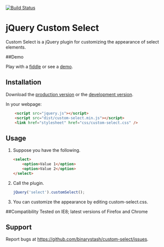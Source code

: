 [![Build Status](https://travis-ci.org/binarystash/jquery-custom-select.svg?branch=master)](https://travis-ci.org/binarystash/jquery-custom-select)

# jQuery Custom Select

Custom Select is a jQuery plugin for customizing the appearance of select elements.

##Demo

Play with a [fiddle](http://jsfiddle.net/binarystash/4Nuce/) or see a [demo](http://www.binarystash.net/jquery-custom-select/).

## Installation

Download the [production version][min] or the [development version][max].

[min]: https://raw.github.com/binarystash/jquery-custom-select/master/dist/jquery.custom-select.min.js
[max]: https://raw.github.com/binarystash/jquery-custom-select/master/dist/jquery.custom-select.js

In your webpage:

```html
	<script src="jquery.js"></script>
	<script src="dist/custom-select.min.js"></script>
	<link href="stylesheet" href="css/custom-select.css" />
```
## Usage

1. Suppose you have the following.

	```html
	<select>
		<option>Value 1</option>
		<option>Value 2</option>
	</select>
	```
2. Call the plugin.

	```javascript
	jQuery('select').customSelect();
	```

3. You can customize the appearance by editing custom-select.css.

##Compatibility
Tested on IE8; latest versions of Firefox and Chrome

## Support
Report bugs at https://github.com/binarystash/custom-select/issues.



